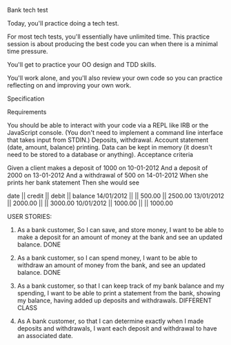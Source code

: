 Bank tech test

Today, you'll practice doing a tech test.

For most tech tests, you'll essentially have unlimited time. This practice session is about producing the best code you can when there is a minimal time pressure.

You'll get to practice your OO design and TDD skills.

You'll work alone, and you'll also review your own code so you can practice reflecting on and improving your own work.

Specification

Requirements

You should be able to interact with your code via a REPL like IRB or the JavaScript console. (You don't need to implement a command line interface that takes input from STDIN.)
Deposits, withdrawal.
Account statement (date, amount, balance) printing.
Data can be kept in memory (it doesn't need to be stored to a database or anything).
Acceptance criteria

Given a client makes a deposit of 1000 on 10-01-2012
And a deposit of 2000 on 13-01-2012
And a withdrawal of 500 on 14-01-2012
When she prints her bank statement
Then she would see

date || credit || debit || balance
14/01/2012 || || 500.00 || 2500.00
13/01/2012 || 2000.00 || || 3000.00
10/01/2012 || 1000.00 || || 1000.00



USER STORIES:

1) As a bank customer, So I can save, and store money, I want to be able to make a deposit for an amount of money at the bank and see an updated balance.
DONE

2) As a bank customer, so I can spend money, I want to be able to withdraw an amount of money from the bank, and see an updated balance.
DONE


3) As a bank customer, so that I can keep track of my bank balance and my spending, I want to be able to print a statement from the bank, showing my balance, having added up deposits and withdrawals.
DIFFERENT CLASS

4) As A bank customer, so that I can determine exactly when I made deposits and withdrawals, I want each deposit and withdrawal to have an associated date.
